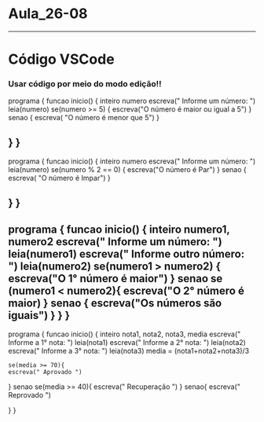 # Aula_26-08
---
# Código VSCode
### Usar código por meio do modo edição!!

programa {
  funcao inicio() {
   inteiro numero 
   escreva(" Informe um número: ")
   leia(numero)
   se(numero >= 5) {
    escreva("O número é maior ou igual a 5")
    } senao {
        escreva( "O número é menor que 5")
    }

  }
}
--------------------------------------------------
programa {
  funcao inicio() {
   inteiro numero 
   escreva(" Informe um número: ")
   leia(numero)
   se(numero % 2 == 0) {
    escreva("O número é Par")
    } senao {
        escreva( "O número é Impar")
    }

  }
}
---------------------------------------------------
programa {
  funcao inicio() {
   inteiro numero1, numero2 
   escreva(" Informe um número: ")
   leia(numero1)
   escreva(" Informe outro número: ")
   leia(numero2)
   se(numero1 > numero2) {
    escreva("O 1° número é maior")
} senao se (numero1 < numero2){
        escreva("O 2° número é maior)
    }  senao {
        escreva("Os números são iguais")
    }
  }
}
---------------------------------------------------
programa {
  funcao inicio() {
   inteiro nota1, nota2, nota3, media
   escreva(" Informe a 1° nota: ")
   leia(nota1)
   escreva(" Informe a  2° nota: ")
   leia(nota2)
   escreva(" Informe a 3° nota: ")
   leia(nota3)
   media = (nota1+nota2+nota3)/3

    se(media >= 70){
    escreva(" Aprovado ")
}   senao se(media >= 40){
    escreva(" Recuperação ")
}   senao{
    escreva(" Reprovado ")
    
  }
}
